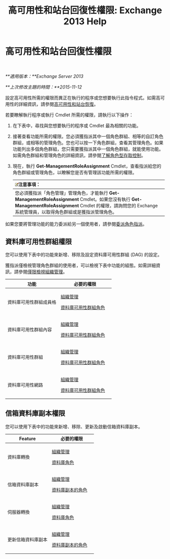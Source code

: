 ﻿---
title: '高可用性和站台回復性權限: Exchange 2013 Help'
TOCTitle: 高可用性和站台回復性權限
ms:assetid: 66085107-4d4d-41c3-a425-82314acd9eee
ms:mtpsurl: https://technet.microsoft.com/zh-tw/library/Dd638136(v=EXCHG.150)
ms:contentKeyID: 50473363
ms.date: 05/21/2018
mtps_version: v=EXCHG.150
ms.translationtype: MT
---

# 高可用性和站台回復性權限

 

_**適用版本：**Exchange Server 2013_

_**上次修改主題的時間：**2015-11-12_

設定高可用性所需的權限而異正在執行的程序或您想要執行此指令程式。如需高可用性的詳細資訊，請參閱[高可用性和站台恢復](high-availability-and-site-resilience-exchange-2013-help.md)。

若要瞭解執行程序或執行 Cmdlet 所需的權限，請執行以下操作：

1.  在下表中，尋找與您想要執行的程序或 Cmdlet 最為相關的功能。

2.  接著查看功能所需的權限。您必須獲指派其中一個角色群組、相等的自訂角色群組，或相等的管理角色。您也可以按一下角色群組，查看其管理角色。如果功能列出多個角色群組，您只需要獲指派其中一個角色群組，就能使用功能。如需角色群組和管理角色的詳細資訊，請參閱[了解角色型存取控制](understanding-role-based-access-control-exchange-2013-help.md)。

3.  現在，執行 **Get-ManagementRoleAssignment** Cmdlet，查看指派給您的角色群組或管理角色，以瞭解您是否有管理該功能所需的權限。
    
    <table>
    <thead>
    <tr class="header">
    <th><img src="images/Bb124558.note(EXCHG.150).gif" title="注意事項" alt="注意事項" />注意事項：</th>
    </tr>
    </thead>
    <tbody>
    <tr class="odd">
    <td>您必須獲指派「角色管理」管理角色，才能執行 <strong>Get-ManagementRoleAssignment</strong> Cmdlet。如果您沒有執行 <strong>Get-ManagementRoleAssignment</strong> Cmdlet 的權限，請詢問您的 Exchange 系統管理員，以取得角色群組或是獲指派管理角色。</td>
    </tr>
    </tbody>
    </table>


如果您要將管理功能的能力委派給另一個使用者，請參閱[委派角色指派](delegate-role-assignments-exchange-2013-help.md)。

## 資料庫可用性群組權限

您可以使用下表中的功能來新增、移除及設定資料庫可用性群組 (DAG) 的設定。

獲指派僅檢視管理角色群組的使用者，可以檢視下表中功能的組態。如需詳細資訊，請參閱[僅限檢視組織管理](view-only-organization-management-exchange-2013-help.md)。


<table>
<colgroup>
<col style="width: 50%" />
<col style="width: 50%" />
</colgroup>
<thead>
<tr class="header">
<th>功能</th>
<th>必要的權限</th>
</tr>
</thead>
<tbody>
<tr class="odd">
<td><p>資料庫可用性群組成員格</p></td>
<td><p><a href="organization-management-exchange-2013-help.md">組織管理</a></p>
<p><a href="database-availability-groups-role-exchange-2013-help.md">資料庫可用性群組角色</a></p></td>
</tr>
<tr class="even">
<td><p>資料庫可用性群組內容</p></td>
<td><p><a href="organization-management-exchange-2013-help.md">組織管理</a></p>
<p><a href="database-availability-groups-role-exchange-2013-help.md">資料庫可用性群組角色</a></p></td>
</tr>
<tr class="odd">
<td><p>資料庫可用性群組</p></td>
<td><p><a href="organization-management-exchange-2013-help.md">組織管理</a></p>
<p><a href="database-availability-groups-role-exchange-2013-help.md">資料庫可用性群組角色</a></p></td>
</tr>
<tr class="even">
<td><p>資料庫可用性網路</p></td>
<td><p><a href="organization-management-exchange-2013-help.md">組織管理</a></p>
<p><a href="database-availability-groups-role-exchange-2013-help.md">資料庫可用性群組角色</a></p></td>
</tr>
</tbody>
</table>


## 信箱資料庫副本權限

您可以使用下表中的功能來新增、移除、更新及啟動信箱資料庫副本。


<table>
<colgroup>
<col style="width: 50%" />
<col style="width: 50%" />
</colgroup>
<thead>
<tr class="header">
<th>Feature</th>
<th>必要的權限</th>
</tr>
</thead>
<tbody>
<tr class="odd">
<td><p>資料庫轉換</p></td>
<td><p><a href="organization-management-exchange-2013-help.md">組織管理</a></p>
<p><a href="databases-role-exchange-2013-help.md">資料庫角色</a></p></td>
</tr>
<tr class="even">
<td><p>信箱資料庫副本</p></td>
<td><p><a href="organization-management-exchange-2013-help.md">組織管理</a></p>
<p><a href="database-copies-role-exchange-2013-help.md">資料庫副本的角色</a></p></td>
</tr>
<tr class="odd">
<td><p>伺服器轉換</p></td>
<td><p><a href="organization-management-exchange-2013-help.md">組織管理</a></p>
<p><a href="databases-role-exchange-2013-help.md">資料庫角色</a></p></td>
</tr>
<tr class="even">
<td><p>更新信箱資料庫副本</p></td>
<td><p><a href="organization-management-exchange-2013-help.md">組織管理</a></p>
<p><a href="database-copies-role-exchange-2013-help.md">資料庫副本的角色</a></p></td>
</tr>
</tbody>
</table>

